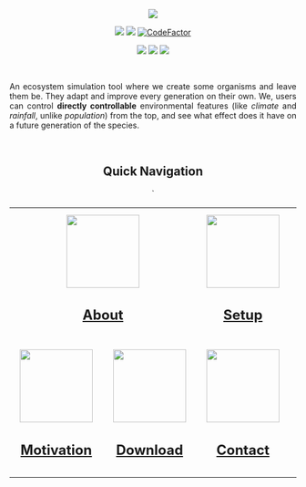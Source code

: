 
<p align="center">

<a href="https://github.com/sayansil/Ecosystem">
  <img src="https://ecosystem-simulation.web.app/assets/img/eco.png" />
</a>

</p>



<!-- Badges -->

<p align="center">
<a href="https://github.com/sayansil/Ecosystem/blob/master/LICENSE">
        <img src="https://img.shields.io/badge/license-GPL%20v3-yellow.svg" /></a>

<a href="https://github.com/sayansil/Ecosystem/actions">
        <img src="https://github.com/sayansil/Ecosystem/workflows/CodeQL/badge.svg?branch=master" /></a>
 
<a href="https://www.codefactor.io/repository/github/sayansil/ecosystem/overview/master">
        <img src="https://www.codefactor.io/repository/github/sayansil/ecosystem/badge/master" alt="CodeFactor" /></a>
</p>

<p align="center">
<a href="https://github.com/sayansil/Ecosystem/actions">
        <img src="https://github.com/sayansil/Ecosystem/workflows/build/badge.svg?branch=master" /></a>

<a href="https://github.com/sayansil/Ecosystem/actions">
        <img src="https://github.com/sayansil/Ecosystem/workflows/test/badge.svg?branch=master" /></a>

<a href="https://github.com/sayansil/Ecosystem/actions">
        <img src="https://github.com/sayansil/Ecosystem/workflows/python-test/badge.svg?branch=master" /></a>
</p>

<br>

<p align="justify">An ecosystem simulation tool where we create some organisms and leave them be. They adapt and improve every generation on their own. We, users can control <b>directly controllable</b> environmental features (like <i>climate</i> and <i>rainfall</i>, unlike <i>population</i>) from the top, and see what effect does it have on a future generation of the species.</p>

<br>

<div align="center">
<h2>Quick Navigation</h2>
 
  
<table align="center">
  <tr>
  ` <td colspan="2">
      <div align="center">
        <a href="https://github.com/sayansil/Ecosystem/wiki">
        <img src="https://ecosystem-simulation.web.app/assets/img/lion.svg" height="128" width="128" hspace="10"/>
        <h2>About</h2>
        </a>
      </div>
    </td>
    <td>
      <div align="center">
        <a href="https://github.com/sayansil/Ecosystem/wiki/Usage">
        <img src="https://ecosystem-simulation.web.app/assets/img/squirrel.svg" height="128" width="128" hspace="10"/>
        <h2>Setup</h2>
        </a>
      </div>
    </td>
    <td rowspan="2">
      <div align="center">
        <a href="https://github.com/sayansil/Ecosystem/wiki/Framework-Overview">
        <img src="https://ecosystem-simulation.web.app/assets/img/giraffe.svg" height="128" width="128" hspace="10"/>
        <h2>Framework</h2>
        </a>
        <ul>
          <li align="center"><a href="https://github.com/sayansil/Ecosystem/wiki/Input-Framework">:inbox_tray: Input Framework</a></li>
          <li align="center"><a href="https://github.com/sayansil/Ecosystem/wiki/Output-Framework">:outbox_tray: Output Framework</a></li>
          <li align="center"><a href="https://github.com/sayansil/Ecosystem/wiki/Database-Manager">:floppy_disk: Database Manager</a></li>
          <li align="center"><a href="https://github.com/sayansil/Ecosystem/wiki/Simulation-Framework">:paw_prints: Simulation Framework</a></li>
        </ul>
      </div>
    </td>
  </tr>
  
  <tr>
    <td>
      <div align="center">
        <a href="https://github.com/sayansil/Ecosystem/wiki#motivation">
        <img src="https://ecosystem-simulation.web.app/assets/img/bird.svg" height="128" width="128" hspace="10"/>
        <h2>Motivation</h2>
        </a>
      </div>
    </td>
    <td>
      <div align="center">
        <a href="https://github.com/sayansil/Ecosystem/releases">
        <img src="https://ecosystem-simulation.web.app/assets/img/polar-bear.svg" height="128" width="128" hspace="10"/>
        <h2>Download</h2>
        </a>
      </div>
    </td>
    <td>
      <div align="center">
        <a href="mailto:sayan227sil@ymail.com">
        <img src="https://ecosystem-simulation.web.app/assets/img/owl.svg" height="128" width="128" hspace="10"/>
        <h2>Contact</h2>
        </a>
      </div>
    </td>
  </tr>
</table>
  
</div>

